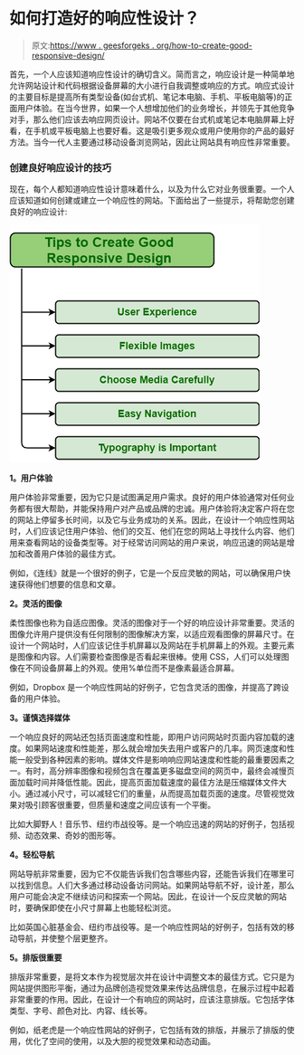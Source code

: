 # 如何打造好的响应性设计？

> 原文:[https://www . geesforgeks . org/how-to-create-good-responsive-design/](https://www.geeksforgeeks.org/how-to-create-good-responsive-design/)

首先，一个人应该知道响应性设计的确切含义。简而言之，响应设计是一种简单地允许网站设计和代码根据设备屏幕的大小进行自我调整或响应的方式。响应式设计的主要目标是提高所有类型设备(如台式机、笔记本电脑、手机、平板电脑等)的正面用户体验。在当今世界，如果一个人想增加他们的业务增长，并领先于其他竞争对手，那么他们应该去响应网页设计。网站不仅要在台式机或笔记本电脑屏幕上好看，在手机或平板电脑上也要好看。这是吸引更多观众或用户使用你的产品的最好方法。当今一代人主要通过移动设备浏览网站，因此让网站具有响应性非常重要。

### 创建良好响应设计的技巧

现在，每个人都知道响应性设计意味着什么，以及为什么它对业务很重要。一个人应该知道如何创建或建立一个响应性的网站。下面给出了一些提示，将帮助您创建良好的响应设计:

![](img/3ac0057eb06735405124422b7cc98631.png)

**1。用户体验**

用户体验非常重要，因为它只是试图满足用户需求。良好的用户体验通常对任何业务都有很大帮助，并能保持用户对产品或品牌的忠诚。用户体验将决定客户将在您的网站上停留多长时间，以及它与业务成功的关系。因此，在设计一个响应性网站时，人们应该记住用户体验、他们的交互、他们在您的网站上寻找什么内容、他们用来查看网站的设备类型等。对于经常访问网站的用户来说，响应迅速的网站是增加和改善用户体验的最佳方式。

例如，《连线》就是一个很好的例子，它是一个反应灵敏的网站，可以确保用户快速获得他们想要的信息和文章。

**2。灵活的图像**

柔性图像也称为自适应图像。灵活的图像对于一个好的响应设计非常重要。灵活的图像允许用户提供没有任何限制的图像解决方案，以适应观看图像的屏幕尺寸。在设计一个网站时，人们应该记住手机屏幕以及网站在手机屏幕上的外观。主要元素是图像和内容。人们需要检查图像是否看起来很棒。使用 CSS，人们可以处理图像在不同设备屏幕上的外观。使用%单位而不是像素最适合屏幕。

例如，Dropbox 是一个响应性网站的好例子，它包含灵活的图像，并提高了跨设备的用户体验。

**3。谨慎选择媒体**

一个响应良好的网站还包括页面速度和性能，即用户访问网站时页面内容加载的速度。如果网站速度和性能差，那么就会增加失去用户或客户的几率。网页速度和性能一般受到各种因素的影响。媒体文件是影响响应网站速度和性能的最重要因素之一。有时，高分辨率图像和视频包含在覆盖更多磁盘空间的网页中，最终会减慢页面加载时间并降低性能。因此，提高页面加载速度的最佳方法是压缩媒体文件大小。通过减小尺寸，可以减轻它们的重量，从而提高加载页面的速度。尽管视觉效果对吸引顾客很重要，但质量和速度之间应该有一个平衡。

比如大脚野人！音乐节、纽约市战役等。是一个响应迅速的网站的好例子，包括视频、动态效果、奇妙的图形等。

**4。轻松导航**

网站导航非常重要，因为它不仅能告诉我们包含哪些内容，还能告诉我们在哪里可以找到信息。人们大多通过移动设备访问网站。如果网站导航不好，设计差，那么用户可能会决定不继续访问和探索一个网站。因此，在设计一个反应灵敏的网站时，要确保即使在小尺寸屏幕上也能轻松浏览。

比如英国心脏基金会、纽约市战役等。是一个响应性网站的好例子，包括有效的移动导航，并使整个层更整齐。

**5。排版很重要**

排版非常重要，是将文本作为视觉层次并在设计中调整文本的最佳方式。它只是为网站提供图形平衡，通过为品牌创造视觉效果来传达品牌信息，在展示过程中起着非常重要的作用。因此，在设计一个有响应的网站时，应该注意排版。它包括字体类型、字号、颜色对比、内容、线长等。

例如，纸老虎是一个响应性网站的好例子，它包括有效的排版，并展示了排版的使用，优化了空间的使用，以及大胆的视觉效果和动态动画。